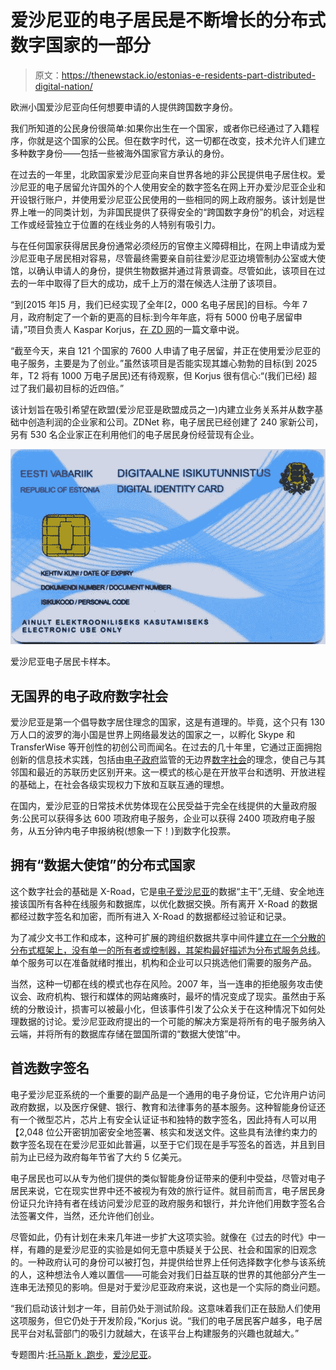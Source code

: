 # 爱沙尼亚的电子居民是不断增长的分布式数字国家的一部分

> 原文：<https://thenewstack.io/estonias-e-residents-part-distributed-digital-nation/>

欧洲小国爱沙尼亚向任何想要申请的人提供跨国数字身份。

我们所知道的公民身份很简单:如果你出生在一个国家，或者你已经通过了入籍程序，你就是这个国家的公民。但在数字时代，这一切都在改变，技术允许人们建立多种数字身份——包括一些被海外国家官方承认的身份。

在过去的一年里，北欧国家爱沙尼亚向来自世界各地的非公民提供电子居住权。爱沙尼亚的电子居留允许国外的个人使用安全的数字签名在网上开办爱沙尼亚企业和开设银行账户，并使用爱沙尼亚公民使用的一些相同的网上政府服务。该计划是世界上唯一的同类计划，为非国民提供了获得安全的“跨国数字身份”的机会，对远程工作或经营独立于位置的在线业务的人特别有吸引力。

与在任何国家获得居民身份通常必须经历的官僚主义障碍相比，在网上申请成为爱沙尼亚电子居民相对容易，尽管最终需要亲自前往爱沙尼亚边境管制办公室或大使馆，以确认申请人的身份，提供生物数据并通过背景调查。尽管如此，该项目在过去的一年中取得了巨大的成功，成千上万的潜在候选人注册了该项目。

“到[2015 年]5 月，我们已经实现了全年[2，000 名电子居民]的目标。今年 7 月，政府制定了一个新的更高的目标:到今年年底，将有 5000 份电子居留申请，”项目负责人 Kaspar Korjus，[在 ZD 网](https://www.zdnet.com/article/estonias-plan-for-anyone-to-be-a-citizen-digitally-heres-why-thousands-are-signing-up/)的一篇文章中说。

“截至今天，来自 121 个国家的 7600 人申请了电子居留，并正在使用爱沙尼亚的电子服务，主要是为了创业。”虽然该项目是否能实现其雄心勃勃的目标(到 2025 年，T2 将有 1000 万电子居民)还有待观察，但 Korjus 很有信心:“(我们已经) 超过了我们最初目标的近四倍。”

该计划旨在吸引希望在欧盟(爱沙尼亚是欧盟成员之一)内建立业务关系并从数字基础中创造利润的企业家和公司。ZDNet 称，电子居民已经创建了 240 家新公司，另有 530 名企业家正在利用他们的电子居民身份经营现有企业。

[![e-estonia-residency-3](img/cc655a8a160e30f3f76e36c6463fe728.png)](https://medium.com/nomad-gate/estonian-e-residency-ultimate-guide-banking-taxes-cc27fe39c368#.qbetmgbw5)

爱沙尼亚电子居民卡样本。

## 无国界的电子政府数字社会

爱沙尼亚是第一个倡导数字居住理念的国家，这是有道理的。毕竟，这个只有 130 万人口的波罗的海小国是世界上网络最发达的国家之一，以孵化 Skype 和 TransferWise 等开创性的初创公司而闻名。在过去的几十年里，它通过正面拥抱创新的信息技术实践，包括由[电子政府](http://cacm.acm.org/magazines/2015/6/187320-estonia/fulltext)监管的无边界[数字社会](https://e-estonia.com/the-story/digital-society/)的理念，使自己与其邻国和最近的苏联历史区别开来。这一模式的核心是在开放平台和透明、开放进程的基础上，在社会各级实现权力下放和互联互通的理想。

在国内，爱沙尼亚的日常技术优势体现在公民受益于完全在线提供的大量政府服务:公民可以获得多达 600 项政府电子服务，企业可以获得 2400 项政府电子服务，从五分钟内电子申报纳税(想象一下！)到数字化投票。

## 拥有“数据大使馆”的分布式国家

这个数字社会的基础是 X-Road，它是[电子爱沙尼亚](https://e-estonia.com/)的数据“主干”,无缝、安全地连接该国所有各种在线服务和数据库，以优化数据交换。所有离开 X-Road 的数据都经过数字签名和加密，而所有进入 X-Road 的数据都经过验证和记录。

为了减少文书工作和成本，这种可扩展的跨组织数据共享中间件[建立在一个分散的分布式框架上，没有单一的所有者或控制器，其架构最好](https://en.wikipedia.org/wiki/Middleware)[描述为分布式服务总线](https://www.ria.ee/riigiarhitektuur/blog/2014/10/07/architecture-of-x-road/)。单个服务可以在准备就绪时推出，机构和企业可以只挑选他们需要的服务产品。

当然，这种一切都在线的模式也存在风险。2007 年，当一连串的拒绝服务攻击使议会、政府机构、银行和媒体的网站瘫痪时，最坏的情况变成了现实。虽然由于系统的分散设计，损害可以被最小化，但该事件引发了公众关于在这种情况下如何处理数据的讨论。爱沙尼亚政府提出的一个可能的解决方案是将所有的电子服务纳入云端，并将所有的数据库存储在盟国所谓的“数据大使馆”中。

## 首选数字签名

电子爱沙尼亚系统的一个重要的副产品是一个通用的电子身份证，它允许用户访问政府数据，以及医疗保健、银行、教育和法律事务的基本服务。这种智能身份证还有一个微型芯片，芯片上有安全认证证书和独特的数字签名，因此持有人可以用【2,048 位公开密钥加密安全地签署、核实和发送文件。这些具有法律约束力的数字签名现在在爱沙尼亚如此普遍，以至于它们现在是手写签名的首选，并且到目前为止已经为政府每年节省了大约 5 亿美元。

电子居民也可以从专为他们提供的类似智能身份证带来的便利中受益，尽管对电子居民来说，它在现实世界中还不被视为有效的旅行证件。就目前而言，电子居民身份证只允许持有者在线访问爱沙尼亚的政府服务和银行，并允许他们用数字签名合法签署文件，当然，还允许他们创业。

尽管如此，仍有计划在未来几年进一步扩大这项实验。就像在《过去的时代》中一样，有趣的是爱沙尼亚的实验是如何无意中质疑关于公民、社会和国家的旧观念的。一种政府认可的身份可以被打包，并提供给世界上任何选择数字化参与该系统的人，这种想法令人难以置信——可能会对我们日益互联的世界的其他部分产生一连串无法预见的影响。但是对于爱沙尼亚政府来说，这也是一个实际的商业问题。

“我们启动该计划才一年，目前仍处于测试阶段。这意味着我们正在鼓励人们使用这项服务，但它仍处于开发阶段，”Korjus 说。“我们的电子居民客户越多，电子居民平台对私营部门的吸引力就越大，在该平台上构建服务的兴趣也就越大。”

专题图片:[托马斯 k .跑步](https://medium.com/nomad-gate/estonian-e-residency-ultimate-guide-banking-taxes-cc27fe39c368#.sx49tcoyf)，[爱沙尼亚](https://e-estonia.com/e-residents/about/)。

<svg xmlns:xlink="http://www.w3.org/1999/xlink" viewBox="0 0 68 31" version="1.1"><title>Group</title> <desc>Created with Sketch.</desc></svg>